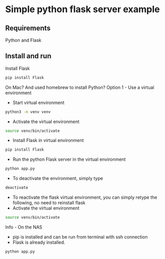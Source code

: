 # Simple python flask server example

## Requirements
Python and Flask


## Install and run

Install Flask
```bash
pip install Flask
```

On Mac? And used homebrew to install Python?
Option 1 - Use a virtual environment
- Start virtual environment
```bash
python3 -m venv venv
```

- Activate the virtual environment
```bash
source venv/bin/activate
```

- Install Flask in virtual environment
```bash
pip install Flask
```

- Run the python Flask server in the virtual environment
```bash
python app.py
```

- To deactivate the environment, simply type
```bash
deactivate
```

- To reactivate the flask virtual environment, you can simply retype the following, no need to reinstall flask
- Activate the virtual environment
```bash
source venv/bin/activate
```


Info - On the NAS
- pip is installed and can be run from terminal with ssh connection
- Flask is already installed.

```bash
python app.py
```
